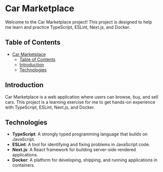 # Car Marketplace
Welcome to the Car Marketplace project! This project is designed to help me learn and practice TypeScript, ESLint, Next.js, and Docker.

## Table of Contents

- [Car Marketplace](#car-marketplace)
  - [Table of Contents](#table-of-contents)
  - [Introduction](#introduction)
  - [Technologies](#technologies)

## Introduction

Car Marketplace is a web application where users can browse, buy, and sell cars. This project is a learning exercise for me to get hands-on experience with TypeScript, ESLint, Next.js, and Docker.

## Technologies

- **TypeScript**: A strongly typed programming language that builds on JavaScript.
- **ESLint**: A tool for identifying and fixing problems in JavaScript code.
- **Next.js**: A React framework for building server-side rendered applications.
- **Docker**: A platform for developing, shipping, and running applications in containers.
